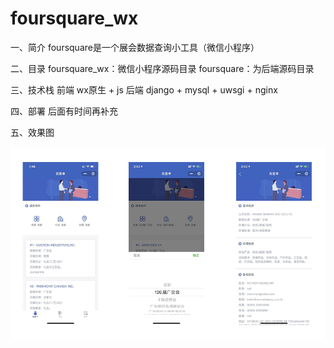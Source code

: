 # foursquare_wx

一、简介
foursquare是一个展会数据查询小工具（微信小程序）

二、目录
foursquare_wx：微信小程序源码目录
foursquare：为后端源码目录

三、技术栈
前端
wx原生 + js
后端
django + mysql + uwsgi + nginx

四、部署
后面有时间再补充

五、效果图

![image](https://github.com/HelloPKJ/foursquare_wx/blob/master/效果图.png)





